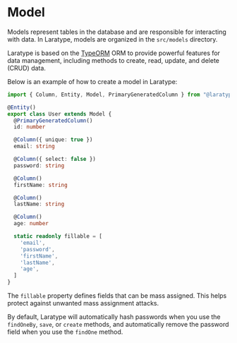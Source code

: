 # Model

Models represent tables in the database and are responsible for interacting with data. In Laratype, models are organized in the `src/models` directory.

Laratype is based on the [TypeORM](https://typeorm.io/) ORM to provide powerful features for data management, including methods to create, read, update, and delete (CRUD) data.

Below is an example of how to create a model in Laratype:

```typescript
import { Column, Entity, Model, PrimaryGeneratedColumn } from "@laratype/database"

@Entity()
export class User extends Model {
  @PrimaryGeneratedColumn()
  id: number

  @Column({ unique: true })
  email: string

  @Column({ select: false })
  password: string

  @Column()
  firstName: string

  @Column()
  lastName: string

  @Column()
  age: number

  static readonly fillable = [
    'email',
    'password',
    'firstName',
    'lastName',
    'age',
  ]
}

```

The `fillable` property defines fields that can be mass assigned. This helps protect against unwanted mass assignment attacks.

By default, Laratype will automatically hash passwords when you use the `findOneBy`, `save`, or `create` methods, and automatically remove the password field when you use the `findOne` method.
